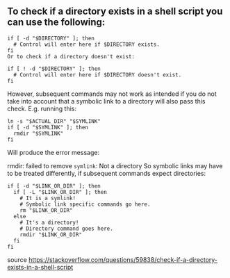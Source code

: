 ## To check if a directory exists in a shell script you can use the following:

```
if [ -d "$DIRECTORY" ]; then
  # Control will enter here if $DIRECTORY exists.
fi
Or to check if a directory doesn't exist:

if [ ! -d "$DIRECTORY" ]; then
  # Control will enter here if $DIRECTORY doesn't exist.
fi
```
However, subsequent commands may not work as intended if you do not take into account that a symbolic link to a directory will also pass this check. E.g. running this:

```
ln -s "$ACTUAL_DIR" "$SYMLINK"
if [ -d "$SYMLINK" ]; then
  rmdir "$SYMLINK"
fi
```
Will produce the error message:

rmdir: failed to remove `symlink`: Not a directory
So symbolic links may have to be treated differently, if subsequent commands expect directories:
```
if [ -d "$LINK_OR_DIR" ]; then
  if [ -L "$LINK_OR_DIR" ]; then
    # It is a symlink!
    # Symbolic link specific commands go here.
    rm "$LINK_OR_DIR"
  else
    # It's a directory!
    # Directory command goes here.
    rmdir "$LINK_OR_DIR"
  fi
fi

```

source
https://stackoverflow.com/questions/59838/check-if-a-directory-exists-in-a-shell-script
